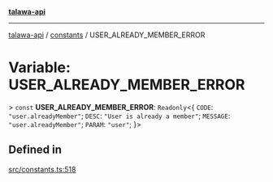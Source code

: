 [**talawa-api**](../../README.md)

***

[talawa-api](../../modules.md) / [constants](../README.md) / USER\_ALREADY\_MEMBER\_ERROR

# Variable: USER\_ALREADY\_MEMBER\_ERROR

\> `const` **USER\_ALREADY\_MEMBER\_ERROR**: `Readonly`\<\{ `CODE`: `"user.alreadyMember"`; `DESC`: `"User is already a member"`; `MESSAGE`: `"user.alreadyMember"`; `PARAM`: `"user"`; \}\>

## Defined in

[src/constants.ts:518](https://github.com/PalisadoesFoundation/talawa-api/blob/3a5276aff43f5de4f7fab3ec9683a420dcdc7a06/src/constants.ts#L518)
